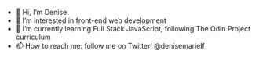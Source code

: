 - 👋 Hi, I’m Denise
- 👀 I’m interested in front-end web development
- 🌱 I’m currently learning Full Stack JavaScript, following The Odin Project curriculum
- 📫 How to reach me: follow me on Twitter! @denisemarielf
